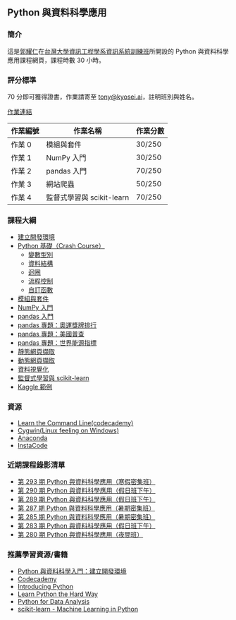 ## Python 與資料科學應用

### 簡介

這是[郭耀仁](https://www.facebook.com/yaojen.kuo.1)在[台灣大學資訊工程學系資訊系統訓練班](https://www.csie.ntu.edu.tw/train/)所開設的 Python 與資料科學應用課程網頁，課程時數 30 小時。

### 評分標準

70 分即可獲得證書，作業請寄至 tony@kyosei.ai，註明班別與姓名。

[作業連結](https://yaojenkuo.github.io/python_4_ds/homework.slides.html)

|作業編號|作業名稱|作業分數|
|-------|------|-------|
|作業 0|模組與套件|30/250|
|作業 1|NumPy 入門|30/250|
|作業 2|pandas 入門|70/250|
|作業 3|網站爬蟲|50/250|
|作業 4|監督式學習與 scikit-learn|70/250|

### 課程大綱

- [建立開發環境](https://yaojenkuo.github.io/python_4_ds/dev_env.slides.html)
- [Python 基礎（Crash Course）](https://yaojenkuo.github.io/python_4_ds/python_crash_course.slides.html)
    - [變數型別](https://yaojenkuo.github.io/python_4_ds/variable_types.slides.html)
    - [資料結構](https://yaojenkuo.github.io/python_4_ds/data_structure.slides.html)
    - [迴圈](https://yaojenkuo.github.io/python_4_ds/loop.slides.html)
    - [流程控制](https://yaojenkuo.github.io/python_4_ds/control_statement.slides.html)
    - [自訂函數](https://yaojenkuo.github.io/python_4_ds/function.slides.html)
- [模組與套件](https://yaojenkuo.github.io/python_4_ds/module.slides.html)
- [NumPy 入門](https://yaojenkuo.github.io/python_4_ds/ch4.slides.html)
- [pandas 入門](https://yaojenkuo.github.io/python_4_ds/pandas_intro.slides.html)
- [pandas 專題：奧運獎牌排行](https://yaojenkuo.github.io/python_4_ds/pandas_olympic.slides.html)
- [pandas 專題：美國普查](https://yaojenkuo.github.io/python_4_ds/pandas_us_census.slides.html)
- [pandas 專題：世界能源指標](https://yaojenkuo.github.io/python_4_ds/pandas_energy_indicator.slides.html)
- [靜態網頁擷取](https://yaojenkuo.github.io/python_4_ds/static_scraper.slides.html)
- [動態網頁擷取](https://yaojenkuo.github.io/python_4_ds/dynamic_scraper.slides.html)
- [資料視覺化](https://yaojenkuo.github.io/python_4_ds/pandas_viz.slides.html)
- [監督式學習與 scikit-learn](https://yaojenkuo.github.io/python_4_ds/supervised_learning.slides.html)
- [Kaggle 範例](https://yaojenkuo.github.io/python_4_ds/kaggle_demo.slides.html)

### 資源

- [Learn the Command Line(codecademy)](https://www.codecademy.com/learn/learn-the-command-line)
- [Cygwin(Linux feeling on Windows)](http://www.cygwin.com/)
- [Anaconda](https://www.continuum.io/downloads)
- [InstaCode](http://instacode.live/channel/tony)

### 近期課程錄影清單

- [第 293 期 Python 與資料科學應用（寒假密集班）](https://www.youtube.com/playlist?list=PLEq7iw5uOtuUp3Iv2e9CFSMpocWSB36va)
- [第 290 期 Python 與資料科學應用（假日班下午）](https://www.youtube.com/playlist?list=PLEq7iw5uOtuXK0Rs8VVzDMJEiN2ZlvFr4)
- [第 289 期 Python 與資料科學應用（假日班下午）](https://www.youtube.com/playlist?list=PLEq7iw5uOtuVnMbRb76tCn2qW3Ft9osAz)
- [第 287 期 Python 與資料科學應用（暑期密集班）](https://www.youtube.com/playlist?list=PLEq7iw5uOtuVKZvkQ0B7S6fszUnEf8PmQ)
- [第 285 期 Python 與資料科學應用（暑期密集班）](https://www.youtube.com/playlist?list=PLEq7iw5uOtuX9DstAUP0yFc8Ay6AMuvkS)
- [第 283 期 Python 與資料科學應用（假日班下午）](https://www.youtube.com/playlist?list=PLEq7iw5uOtuXWTMjHisPwOHKhu_jZPn2C)
- [第 280 期 Python 與資料科學應用（夜間班）](https://www.youtube.com/playlist?list=PLEq7iw5uOtuVLOqYRt9QwUme8S5oXioxB)

### 推薦學習資源/書籍

- [Python 與資料科學入門：建立開發環境](https://www.udemy.com/intro-to-python-ds-1)
- [Codecademy](https://www.codecademy.com)
- [Introducing Python](http://shop.oreilly.com/product/0636920028659.do)
- [Learn Python the Hard Way](https://www.amazon.com/Learn-Python-Hard-Way-Introduction/dp/0321884914)
- [Python for Data Analysis](http://shop.oreilly.com/product/0636920023784.do)
- [scikit-learn - Machine Learning in Python](http://scikit-learn.org/stable/)